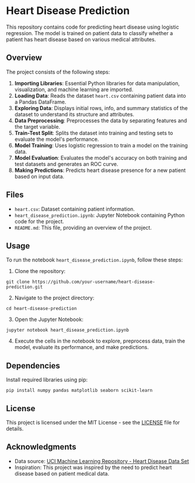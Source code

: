 <!DOCTYPE html>
<html lang="en">
<body>
  <h1>Heart Disease Prediction</h1>

  <p>This repository contains code for predicting heart disease using logistic regression. The model is trained on patient data to classify whether a patient has heart disease based on various medical attributes.</p>

  <h2>Overview</h2>

  <p>The project consists of the following steps:</p>

  <ol>
    <li><strong>Importing Libraries</strong>: Essential Python libraries for data manipulation, visualization, and machine learning are imported.</li>
    <li><strong>Loading Data</strong>: Reads the dataset <code>heart.csv</code> containing patient data into a Pandas DataFrame.</li>
    <li><strong>Exploring Data</strong>: Displays initial rows, info, and summary statistics of the dataset to understand its structure and attributes.</li>
    <li><strong>Data Preprocessing</strong>: Preprocesses the data by separating features and the target variable.</li>
    <li><strong>Train-Test Split</strong>: Splits the dataset into training and testing sets to evaluate the model's performance.</li>
    <li><strong>Model Training</strong>: Uses logistic regression to train a model on the training data.</li>
    <li><strong>Model Evaluation</strong>: Evaluates the model's accuracy on both training and test datasets and generates an ROC curve.</li>
    <li><strong>Making Predictions</strong>: Predicts heart disease presence for a new patient based on input data.</li>
  </ol>

  <h2>Files</h2>

  <ul>
    <li><code>heart.csv</code>: Dataset containing patient information.</li>
    <li><code>heart_disease_prediction.ipynb</code>: Jupyter Notebook containing Python code for the project.</li>
    <li><code>README.md</code>: This file, providing an overview of the project.</li>
  </ul>

  <h2>Usage</h2>

  <p>To run the notebook <code>heart_disease_prediction.ipynb</code>, follow these steps:</p>

  <ol>
    <li>Clone the repository:</li>
  </ol>

  <pre><code>git clone https://github.com/your-username/heart-disease-prediction.git</code></pre>

  <ol start="2">
    <li>Navigate to the project directory:</li>
  </ol>

  <pre><code>cd heart-disease-prediction</code></pre>

  <ol start="3">
    <li>Open the Jupyter Notebook:</li>
  </ol>

  <pre><code>jupyter notebook heart_disease_prediction.ipynb</code></pre>

  <ol start="4">
    <li>Execute the cells in the notebook to explore, preprocess data, train the model, evaluate its performance, and make predictions.</li>
  </ol>

  <h2>Dependencies</h2>

  <p>Install required libraries using pip:</p>

  <pre><code>pip install numpy pandas matplotlib seaborn scikit-learn</code></pre>

  <h2>License</h2>

  <p>This project is licensed under the MIT License - see the <a href="LICENSE">LICENSE</a> file for details.</p>

  <h2>Acknowledgments</h2>

  <ul>
    <li>Data source: <a href="https://archive.ics.uci.edu/ml/datasets/Heart+Disease">UCI Machine Learning Repository - Heart Disease Data Set</a></li>
    <li>Inspiration: This project was inspired by the need to predict heart disease based on patient medical data.</li>
  </ul>

</body>
</html>
